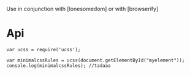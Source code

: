 Use in conjunction with [lonesomedom] or with [browserify]

# Api
```
var ucss = require('ucss');

var minimalcssRules = ucss(document.getElementById("myelement"));
console.log(minimalcssRules); //tadaaa

```